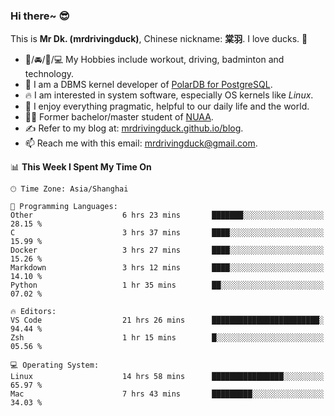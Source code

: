 ### Hi there~ 😎

This is **Mr Dk. (mrdrivingduck)**, Chinese nickname: **棠羽**. I love ducks. 🦆

- 💪/🚘/🏸/💻 My Hobbies include workout, driving, badminton and technology.
- 🍊 I am a DBMS kernel developer of [PolarDB for PostgreSQL](https://github.com/ApsaraDB/PolarDB-for-PostgreSQL).
- 🔥 I am interested in system software, especially OS kernels like *Linux*.
- 🔧 I enjoy everything pragmatic, helpful to our daily life and the world.
- 👨‍🎓 Former bachelor/master student of [NUAA](https://en.wikipedia.org/wiki/Nanjing_University_of_Aeronautics_and_Astronautics).
- ✍ Refer to my blog at: [mrdrivingduck.github.io/blog](https://mrdrivingduck.github.io/blog/).
- 📫 Reach me with this email: [mrdrivingduck@gmail.com](mailto:mrdrivingduck@gmail.com).

<!--START_SECTION:waka-->
📊 **This Week I Spent My Time On** 

```text
🕑︎ Time Zone: Asia/Shanghai

💬 Programming Languages: 
Other                    6 hrs 23 mins       ███████░░░░░░░░░░░░░░░░░░   28.15 % 
C                        3 hrs 37 mins       ████░░░░░░░░░░░░░░░░░░░░░   15.99 % 
Docker                   3 hrs 27 mins       ████░░░░░░░░░░░░░░░░░░░░░   15.26 % 
Markdown                 3 hrs 12 mins       ████░░░░░░░░░░░░░░░░░░░░░   14.10 % 
Python                   1 hr 35 mins        ██░░░░░░░░░░░░░░░░░░░░░░░   07.02 % 

🔥 Editors: 
VS Code                  21 hrs 26 mins      ████████████████████████░   94.44 % 
Zsh                      1 hr 15 mins        █░░░░░░░░░░░░░░░░░░░░░░░░   05.56 % 

💻 Operating System: 
Linux                    14 hrs 58 mins      ████████████████░░░░░░░░░   65.97 % 
Mac                      7 hrs 43 mins       █████████░░░░░░░░░░░░░░░░   34.03 % 
```


<!--END_SECTION:waka-->

<!-- ![Mr Dk.'s GitHub Stats](https://github-readme-stats.vercel.app/api?username=mrdrivingduck&count_private&show_icons=true&theme=buefy) -->

<!-- ![Most Used Languages](https://github-readme-stats.vercel.app/api/top-langs/?username=mrdrivingduck&exclude_repo=mips32-CPU,snort-tcp-socket&theme=buefy&layout=compact&langs_count=10) -->


<!--
**mrdrivingduck/mrdrivingduck** is a ✨ _special_ ✨ repository because its `README.md` (this file) appears on your GitHub profile.

Here are some ideas to get you started:

- 🔭 I’m currently working on ...
- 🌱 I’m currently learning ...
- 👯 I’m looking to collaborate on ...
- 🤔 I’m looking for help with ...
- 💬 Ask me about ...
- 📫 How to reach me: ...
- 😄 Pronouns: ...
- ⚡ Fun fact: ...
-->
